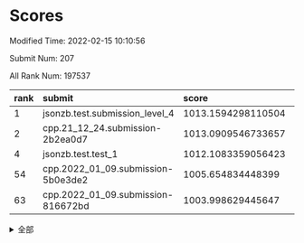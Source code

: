 # Scores

Modified Time: 2022-02-15 10:10:56

Submit Num: 207

All Rank Num: 197537

| rank |               submit               |       score        |       sigma        | pk_num |
| :--- | :--------------------------------- | :----------------- | :----------------- | :----- |
| 1    | jsonzb.test.submission_level_4     | 1013.1594298110504 | 0.8272950428526681 | 3820   |
| 2    | cpp.21_12_24.submission-2b2ea0d7   | 1013.0909546733657 | 0.8181446269091169 | 3818   |
| 4    | jsonzb.test.test_1                 | 1012.1083359056423 | 0.8009558176622565 | 3819   |
| 54   | cpp.2022_01_09.submission-5b0e3de2 | 1005.654834448399  | 0.7189009464188135 | 3815   |
| 63   | cpp.2022_01_09.submission-816672bd | 1003.998629445647  | 0.7130133161173186 | 3814   |


<details>
<summary>全部</summary>

| rank |                 submit                 |       score        |       sigma        | pk_num |
| :--- | :------------------------------------- | :----------------- | :----------------- | :----- |
| 1    | jsonzb.test.submission_level_4         | 1013.1594298110504 | 0.8272950428526681 | 3820   |
| 2    | cpp.21_12_24.submission-2b2ea0d7       | 1013.0909546733657 | 0.8181446269091169 | 3818   |
| 3    | gobigger.level_3.submission_level_3_20 | 1012.4471870254213 | 0.7824303632064109 | 3818   |
| 4    | jsonzb.test.test_1                     | 1012.1083359056423 | 0.8009558176622565 | 3819   |
| 5    | gobigger.level_3.submission_level_3_4  | 1011.5876713410117 | 0.772898861951447  | 3817   |
| 6    | gobigger.level_3.submission_level_3_40 | 1011.2807970075658 | 0.770676179908444  | 3818   |
| 7    | gobigger.level_3.submission_level_3_44 | 1010.9873080968531 | 0.7609886064224032 | 3820   |
| 8    | gobigger.level_3.submission_level_3_23 | 1010.8447957232332 | 0.7508398149494857 | 3815   |
| 9    | gobigger.level_3.submission_level_3_12 | 1010.7833002824459 | 0.7699439151981294 | 3819   |
| 10   | gobigger.level_3.submission_level_3_19 | 1010.7754358292641 | 0.7567020882991887 | 3817   |
| 11   | gobigger.level_3.submission_level_3_8  | 1010.6224104770771 | 0.7826247728545884 | 3814   |
| 12   | gobigger.level_3.submission_level_3_38 | 1010.5394837837647 | 0.7551150945030563 | 3821   |
| 13   | gobigger.level_3.submission_level_3_37 | 1010.4100363784665 | 0.7909409691496695 | 3813   |
| 14   | gobigger.level_3.submission_level_3_24 | 1010.3896744852716 | 0.752115586936691  | 3815   |
| 15   | gobigger.level_3.submission_level_3_48 | 1010.3759929525362 | 0.760301077737185  | 3818   |
| 16   | gobigger.level_3.submission_level_3_49 | 1010.3577043879819 | 0.7674445884821456 | 3821   |
| 17   | gobigger.level_3.submission_level_3_10 | 1010.3293901374019 | 0.7568147888169904 | 3822   |
| 18   | gobigger.level_3.submission_level_3_11 | 1010.2901328817238 | 0.78347506991896   | 3823   |
| 19   | gobigger.level_3.submission_level_3_13 | 1010.1855631581757 | 0.7715693609393607 | 3819   |
| 20   | gobigger.level_3.submission_level_3_17 | 1010.1781443093595 | 0.7736064806749393 | 3817   |
| 21   | gobigger.level_3.submission_level_3_29 | 1010.1524925357617 | 0.7565983268333617 | 3817   |
| 22   | gobigger.level_3.submission_level_3_22 | 1010.0988595510635 | 0.7693196859021786 | 3814   |
| 23   | gobigger.level_3.submission_level_3_0  | 1010.0925272895031 | 0.7614640267513844 | 3821   |
| 24   | gobigger.level_3.submission_level_3_1  | 1010.0570399732634 | 0.7477886999859389 | 3816   |
| 25   | gobigger.level_3.submission_level_3_9  | 1010.0014223764    | 0.7632429725273692 | 3818   |
| 26   | gobigger.level_3.submission_level_3_34 | 1009.9885578051379 | 0.749327990939583  | 3817   |
| 27   | gobigger.level_3.submission_level_3_39 | 1009.9497034870425 | 0.74102824324483   | 3816   |
| 28   | gobigger.level_3.submission_level_3_47 | 1009.9278274289029 | 0.7454194402015126 | 3821   |
| 29   | gobigger.level_3.submission_level_3_28 | 1009.896177221415  | 0.7619522843082189 | 3823   |
| 30   | gobigger.level_3.submission_level_3_14 | 1009.7817846474757 | 0.7778109711216625 | 3818   |
| 31   | gobigger.level_3.submission_level_3_35 | 1009.7478381311597 | 0.7808220284144427 | 3816   |
| 32   | gobigger.level_3.submission_level_3_2  | 1009.7271360877811 | 0.757589625690805  | 3815   |
| 33   | gobigger.level_3.submission_level_3_5  | 1009.5694784426931 | 0.7422332252994274 | 3813   |
| 34   | gobigger.level_3.submission_level_3_30 | 1009.5381946161227 | 0.7479472469607507 | 3818   |
| 35   | gobigger.level_3.submission_level_3_25 | 1009.5196926101023 | 0.752194119681296  | 3815   |
| 36   | gobigger.level_3.submission_level_3_3  | 1009.5167080345988 | 0.7532447166911402 | 3816   |
| 37   | gobigger.level_3.submission_level_3_26 | 1009.5090499044215 | 0.7494416446513612 | 3812   |
| 38   | gobigger.level_3.submission_level_3_32 | 1009.4608688017187 | 0.738676136615283  | 3820   |
| 39   | gobigger.level_3.submission_level_3_18 | 1009.4542350828835 | 0.7521292764890374 | 3817   |
| 40   | gobigger.level_3.submission_level_3_45 | 1009.3887545387263 | 0.7543541503913628 | 3816   |
| 41   | gobigger.level_3.submission_level_3_41 | 1009.3605793487293 | 0.7581414008445762 | 3818   |
| 42   | gobigger.level_3.submission_level_3_33 | 1009.2311846457382 | 0.7541289837029845 | 3819   |
| 43   | gobigger.level_3.submission_level_3_31 | 1009.2135132373173 | 0.7355752350772219 | 3810   |
| 44   | gobigger.level_3.submission_level_3_27 | 1009.0351341396071 | 0.7675864038330394 | 3820   |
| 45   | gobigger.level_3.submission_level_3_7  | 1008.8924931434183 | 0.7527631623262936 | 3815   |
| 46   | gobigger.level_3.submission_level_3_21 | 1008.8747413587694 | 0.7216377017944055 | 3813   |
| 47   | gobigger.level_3.submission_level_3_43 | 1008.8306530540766 | 0.7506762287380926 | 3819   |
| 48   | gobigger.level_3.submission_level_3_42 | 1008.8237103737407 | 0.7473139579363186 | 3823   |
| 49   | gobigger.level_3.submission_level_3_15 | 1008.7951777325237 | 0.7358583421618946 | 3822   |
| 50   | gobigger.level_3.submission_level_3_36 | 1008.6487296769313 | 0.7296106004482102 | 3819   |
| 51   | gobigger.level_3.submission_level_3_46 | 1008.5945382188148 | 0.7559146175023203 | 3821   |
| 52   | gobigger.level_3.submission_level_3_6  | 1008.4241860243768 | 0.7515829009285842 | 3821   |
| 53   | gobigger.level_3.submission_level_3_16 | 1008.4022196947694 | 0.746133787217333  | 3819   |
| 54   | cpp.2022_01_09.submission-5b0e3de2     | 1005.654834448399  | 0.7189009464188135 | 3815   |
| 55   | gobigger.level_1.submission_level_1_44 | 1005.0838853071735 | 0.7242734342904841 | 3818   |
| 56   | gobigger.level_1.submission_level_1_29 | 1005.0684008332123 | 0.7158164995059664 | 3816   |
| 57   | gobigger.level_1.submission_level_1_22 | 1004.8601942442227 | 0.7323103278488233 | 3817   |
| 58   | gobigger.level_1.submission_level_1_21 | 1004.3508837189737 | 0.7220684979702442 | 3818   |
| 59   | gobigger.level_1.submission_level_1_33 | 1004.3424210812248 | 0.7259592623546007 | 3821   |
| 60   | gobigger.level_1.submission_level_1_23 | 1004.2512568531757 | 0.7159521629321418 | 3824   |
| 61   | gobigger.level_1.submission_level_1_26 | 1004.156609726888  | 0.7227269232908569 | 3817   |
| 62   | gobigger.level_1.submission_level_1_45 | 1004.0480098779285 | 0.7270272310165826 | 3820   |
| 63   | cpp.2022_01_09.submission-816672bd     | 1003.998629445647  | 0.7130133161173186 | 3814   |
| 64   | gobigger.level_1.submission_level_1_11 | 1003.9921075138928 | 0.7233290480211975 | 3810   |
| 65   | gobigger.level_1.submission_level_1_17 | 1003.8795372450151 | 0.711842166568511  | 3821   |
| 66   | gobigger.level_1.submission_level_1_14 | 1003.7792873583944 | 0.7234301350525074 | 3817   |
| 67   | gobigger.level_1.submission_level_1_34 | 1003.7634232217398 | 0.7111365135437308 | 3816   |
| 68   | gobigger.level_1.submission_level_1_3  | 1003.735282572502  | 0.7123972073539431 | 3814   |
| 69   | gobigger.level_1.submission_level_1_13 | 1003.7309871204673 | 0.7170219784350711 | 3821   |
| 70   | gobigger.level_1.submission_level_1_31 | 1003.6007433554298 | 0.7147590963383905 | 3815   |
| 71   | gobigger.level_1.submission_level_1_25 | 1003.4922024705106 | 0.718844148822273  | 3820   |
| 72   | gobigger.level_1.submission_level_1_41 | 1003.4702230726256 | 0.7105848806357096 | 3815   |
| 73   | gobigger.level_1.submission_level_1_48 | 1003.4603237188578 | 0.7072900595815156 | 3820   |
| 74   | gobigger.level_1.submission_level_1_39 | 1003.4312492062082 | 0.7234343268056004 | 3811   |
| 75   | gobigger.level_1.submission_level_1_9  | 1003.3720195517576 | 0.7095826700217142 | 3813   |
| 76   | gobigger.level_1.submission_level_1_12 | 1003.2993396953678 | 0.7063534630068721 | 3820   |
| 77   | gobigger.level_1.submission_level_1_38 | 1003.2925465106104 | 0.7306692940270996 | 3820   |
| 78   | gobigger.level_1.submission_level_1_10 | 1003.2667654920754 | 0.7047430807921958 | 3819   |
| 79   | gobigger.level_1.submission_level_1_18 | 1003.2159215404124 | 0.7149785546837787 | 3820   |
| 80   | gobigger.level_1.submission_level_1_28 | 1003.1892401175143 | 0.7167947368658178 | 3817   |
| 81   | gobigger.level_1.submission_level_1_0  | 1003.1134511992824 | 0.7191583441520885 | 3816   |
| 82   | gobigger.level_1.submission_level_1_35 | 1003.1096212843787 | 0.7192821590841969 | 3813   |
| 83   | gobigger.level_1.submission_level_1_40 | 1003.0896967208895 | 0.723096119476775  | 3816   |
| 84   | gobigger.level_1.submission_level_1_32 | 1003.0337012266613 | 0.7108257009152816 | 3818   |
| 85   | gobigger.level_1.submission_level_1_46 | 1003.0037765283084 | 0.7084841125097062 | 3815   |
| 86   | gobigger.level_1.submission_level_1_1  | 1002.9814977741856 | 0.7162022827335975 | 3815   |
| 87   | gobigger.level_1.submission_level_1_16 | 1002.9531097044592 | 0.7090689475308902 | 3817   |
| 88   | gobigger.level_1.submission_level_1_8  | 1002.8522549344356 | 0.7128858220289638 | 3814   |
| 89   | gobigger.level_1.submission_level_1_24 | 1002.8430303202704 | 0.7191380088948888 | 3817   |
| 90   | gobigger.level_1.submission_level_1_5  | 1002.8235357535964 | 0.705545702108967  | 3815   |
| 91   | gobigger.level_1.submission_level_1_27 | 1002.8097145542803 | 0.7099074786291218 | 3815   |
| 92   | gobigger.level_1.submission_level_1_20 | 1002.7464601249227 | 0.7196021101194263 | 3815   |
| 93   | gobigger.level_1.submission_level_1_36 | 1002.7389947541036 | 0.7142250659126613 | 3811   |
| 94   | gobigger.level_1.submission_level_1_15 | 1002.6562112130995 | 0.7187155284681478 | 3817   |
| 95   | gobigger.level_1.submission_level_1_49 | 1002.5894906404059 | 0.7204861187274284 | 3819   |
| 96   | gobigger.level_1.submission_level_1_43 | 1002.539789919428  | 0.7257872169980856 | 3817   |
| 97   | gobigger.level_1.submission_level_1_19 | 1002.5211367914113 | 0.7123554483631978 | 3814   |
| 98   | gobigger.level_1.submission_level_1_37 | 1002.5096616944963 | 0.7239917749581818 | 3818   |
| 99   | gobigger.level_1.submission_level_1_30 | 1002.4750238756438 | 0.7172191981481767 | 3820   |
| 100  | gobigger.level_1.submission_level_1_47 | 1002.309444114618  | 0.7126761964778775 | 3818   |
| 101  | gobigger.level_1.submission_level_1_42 | 1002.2518312306637 | 0.7147212658199632 | 3822   |
| 102  | gobigger.level_1.submission_level_1_2  | 1002.0496729031923 | 0.7061379893650213 | 3813   |
| 103  | gobigger.level_1.submission_level_1_7  | 1001.9094923264937 | 0.7119255865645866 | 3822   |
| 104  | gobigger.level_1.submission_level_1_4  | 1001.426689165251  | 0.7084863983227407 | 3814   |
| 105  | gobigger.level_1.submission_level_1_6  | 1001.2389288007539 | 0.7173476096910293 | 3821   |
| 106  | gobigger.random.submission_random_0    | 997.377859838304   | 0.7185777622534198 | 3819   |
| 107  | gobigger.random.submission_random_12   | 997.1201923479967  | 0.7096383784451993 | 3814   |
| 108  | gobigger.random.submission_random_47   | 997.1151075743483  | 0.6983504403416126 | 3824   |
| 109  | gobigger.random.submission_random_42   | 997.0827611253657  | 0.7140614591011464 | 3820   |
| 110  | gobigger.random.submission_random_17   | 997.0592740922261  | 0.7095928180199713 | 3823   |
| 111  | gobigger.random.submission_random_15   | 996.898389722441   | 0.721189598035192  | 3815   |
| 112  | gobigger.random.submission_random_34   | 996.7964627907974  | 0.7025686378628027 | 3821   |
| 113  | gobigger.random.submission_random_2    | 996.6750409107435  | 0.7123068226953124 | 3819   |
| 114  | gobigger.random.submission_random_19   | 996.5422900243203  | 0.7158043721668509 | 3816   |
| 115  | gobigger.random.submission_random_44   | 996.4971474543102  | 0.7145380492535102 | 3815   |
| 116  | gobigger.random.submission_random_49   | 996.4213775301063  | 0.7044309816905288 | 3815   |
| 117  | gobigger.random.submission_random_7    | 996.4200604115625  | 0.7101007111720431 | 3821   |
| 118  | gobigger.random.submission_random_31   | 996.4096548325061  | 0.7170925958121763 | 3813   |
| 119  | gobigger.random.submission_random_35   | 996.3482199751611  | 0.7153532159303099 | 3817   |
| 120  | gobigger.random.submission_random_26   | 996.3451545882878  | 0.7132228833531178 | 3819   |
| 121  | gobigger.random.submission_random_18   | 996.3447745181543  | 0.7070544818392634 | 3818   |
| 122  | gobigger.random.submission_random_30   | 996.3193590759417  | 0.7027833379430164 | 3824   |
| 123  | gobigger.random.submission_random_48   | 996.3016624540769  | 0.7116997161920691 | 3817   |
| 124  | gobigger.random.submission_random_29   | 996.2555334144255  | 0.6978433959149998 | 3816   |
| 125  | gobigger.random.submission_random_46   | 996.2280696888812  | 0.7128160639257517 | 3816   |
| 126  | gobigger.random.submission_random_38   | 996.1813800218275  | 0.7105670144930205 | 3821   |
| 127  | gobigger.random.submission_random_43   | 996.1627651303008  | 0.7088551796688398 | 3819   |
| 128  | gobigger.random.submission_random_28   | 996.1491013291101  | 0.7147444578957247 | 3815   |
| 129  | gobigger.random.submission_random_3    | 996.1221263396917  | 0.7062894448206132 | 3815   |
| 130  | gobigger.random.submission_random_13   | 996.1218282102787  | 0.7101433402938551 | 3812   |
| 131  | gobigger.random.submission_random_21   | 996.083433826673   | 0.709829042997135  | 3813   |
| 132  | gobigger.random.submission_random_24   | 996.0397157064717  | 0.7247967309649993 | 3815   |
| 133  | gobigger.random.submission_random_39   | 996.027398164286   | 0.713364533773281  | 3816   |
| 134  | gobigger.random.submission_random_6    | 996.0236273340299  | 0.7124704879199003 | 3819   |
| 135  | gobigger.random.submission_random_32   | 996.0074177837326  | 0.6980240678014453 | 3816   |
| 136  | gobigger.random.submission_random_8    | 996.0002375085134  | 0.7144790880668006 | 3820   |
| 137  | gobigger.random.submission_random_25   | 995.9970557952146  | 0.7097228885142177 | 3816   |
| 138  | gobigger.random.submission_random_40   | 995.9711460278552  | 0.7173930790483756 | 3815   |
| 139  | gobigger.random.submission_random_36   | 995.9434148892061  | 0.7067829576081115 | 3817   |
| 140  | gobigger.random.submission_random_11   | 995.7975775585479  | 0.7165974035335462 | 3812   |
| 141  | gobigger.random.submission_random_27   | 995.788195011443   | 0.7147999594386926 | 3822   |
| 142  | gobigger.random.submission_random_14   | 995.7809019686287  | 0.7249666413817513 | 3814   |
| 143  | gobigger.random.submission_random_16   | 995.7494406305416  | 0.7076760879249849 | 3815   |
| 144  | gobigger.random.submission_random_9    | 995.7097981663767  | 0.7254651341013325 | 3817   |
| 145  | gobigger.random.submission_random_37   | 995.6898507345237  | 0.703618213483815  | 3813   |
| 146  | gobigger.random.submission_random_1    | 995.5668164628629  | 0.7148317886575136 | 3816   |
| 147  | gobigger.random.submission_random_45   | 995.5327698959592  | 0.7105874029893346 | 3814   |
| 148  | gobigger.random.submission_random_10   | 995.526042138428   | 0.6975377007406335 | 3820   |
| 149  | gobigger.random.submission_random_5    | 995.499205809386   | 0.7031305532820742 | 3818   |
| 150  | gobigger.random.submission_random_41   | 995.3565452995363  | 0.69990950724585   | 3819   |
| 151  | gobigger.random.submission_random_33   | 995.2833019900783  | 0.7098917470873579 | 3820   |
| 152  | gobigger.random.submission_random_23   | 995.0764633293492  | 0.725137895163773  | 3814   |
| 153  | gobigger.random.submission_random_4    | 994.6209330495393  | 0.7245073558522152 | 3813   |
| 154  | gobigger.random.submission_random_20   | 994.5726404180442  | 0.7116203591865686 | 3822   |
| 155  | gobigger.random.submission_random_22   | 994.2027579415567  | 0.7208105295098431 | 3821   |
| 156  | gobigger.level_2.submission_level_2_31 | 993.9563757838354  | 0.7231366333549513 | 3821   |
| 157  | gobigger.level_2.submission_level_2_14 | 993.8579236418132  | 0.728908861444308  | 3811   |
| 158  | gobigger.level_2.submission_level_2_34 | 993.7854747308648  | 0.7218882799331464 | 3812   |
| 159  | gobigger.level_2.submission_level_2_2  | 993.7216054372217  | 0.7160232795295056 | 3821   |
| 160  | gobigger.level_2.submission_level_2_5  | 993.6154479292734  | 0.748244595827578  | 3819   |
| 161  | gobigger.level_2.submission_level_2_6  | 993.4679579173097  | 0.745419116398202  | 3815   |
| 162  | gobigger.level_2.submission_level_2_48 | 993.4645769547061  | 0.7408872408244414 | 3813   |
| 163  | gobigger.level_2.submission_level_2_39 | 993.0187864364711  | 0.7391685485201408 | 3814   |
| 164  | gobigger.level_2.submission_level_2_21 | 992.8822976311993  | 0.7459124265333487 | 3816   |
| 165  | gobigger.level_2.submission_level_2_37 | 992.6876304427576  | 0.7339459035282428 | 3816   |
| 166  | gobigger.level_2.submission_level_2_1  | 992.6708750830882  | 0.7385360321358624 | 3820   |
| 167  | gobigger.level_2.submission_level_2_46 | 992.5725995215499  | 0.7285200583613846 | 3812   |
| 168  | gobigger.level_2.submission_level_2_45 | 992.5655551567213  | 0.7231199157629138 | 3816   |
| 169  | gobigger.level_2.submission_level_2_7  | 992.5600468855096  | 0.7281006868941721 | 3813   |
| 170  | gobigger.level_2.submission_level_2_33 | 992.5328856727012  | 0.7358577003942047 | 3821   |
| 171  | gobigger.level_2.submission_level_2_42 | 992.521353164145   | 0.7530349831994344 | 3816   |
| 172  | gobigger.level_2.submission_level_2_19 | 992.4721571503724  | 0.7246474495727818 | 3816   |
| 173  | gobigger.level_2.submission_level_2_28 | 992.4395095454453  | 0.7503978422871905 | 3817   |
| 174  | gobigger.level_2.submission_level_2_23 | 992.415648238037   | 0.7289105179197937 | 3818   |
| 175  | gobigger.level_2.submission_level_2_38 | 992.378913650822   | 0.7392792328383233 | 3818   |
| 176  | gobigger.level_2.submission_level_2_17 | 992.342497645296   | 0.7503246907849783 | 3814   |
| 177  | gobigger.level_2.submission_level_2_8  | 992.2992714079401  | 0.7397538615635568 | 3817   |
| 178  | gobigger.level_2.submission_level_2_36 | 992.1940675775895  | 0.7533472150369346 | 3816   |
| 179  | gobigger.level_2.submission_level_2_20 | 992.1641935339286  | 0.7498932361560292 | 3814   |
| 180  | gobigger.level_2.submission_level_2_4  | 992.1491474674363  | 0.7348076482924975 | 3819   |
| 181  | gobigger.level_2.submission_level_2_47 | 992.1152674884461  | 0.7396327227603317 | 3819   |
| 182  | gobigger.level_2.submission_level_2_3  | 992.0816604863036  | 0.7464514935160571 | 3822   |
| 183  | gobigger.level_2.submission_level_2_11 | 992.0731436891635  | 0.7487768445503481 | 3816   |
| 184  | gobigger.level_2.submission_level_2_9  | 992.0477277675508  | 0.7474216853544136 | 3820   |
| 185  | gobigger.level_2.submission_level_2_10 | 991.9797682834865  | 0.7385224321251397 | 3809   |
| 186  | gobigger.level_2.submission_level_2_29 | 991.9215661552771  | 0.7514503821728824 | 3817   |
| 187  | gobigger.level_2.submission_level_2_32 | 991.8014300378675  | 0.745292139609765  | 3817   |
| 188  | gobigger.level_2.submission_level_2_18 | 991.7158285976305  | 0.7360234466223162 | 3818   |
| 189  | gobigger.level_2.submission_level_2_26 | 991.7072214325032  | 0.7482189183356069 | 3824   |
| 190  | gobigger.level_2.submission_level_2_35 | 991.6457909881866  | 0.7635450147475925 | 3817   |
| 191  | gobigger.level_2.submission_level_2_22 | 991.6225391491662  | 0.7682490602357634 | 3816   |
| 192  | gobigger.level_2.submission_level_2_40 | 991.6197095867951  | 0.7597718552791775 | 3815   |
| 193  | gobigger.level_2.submission_level_2_0  | 991.505352658708   | 0.7463090795432147 | 3819   |
| 194  | gobigger.level_2.submission_level_2_27 | 991.4979292762929  | 0.7389610157280534 | 3816   |
| 195  | gobigger.level_2.submission_level_2_44 | 991.4044886333696  | 0.7662761422771712 | 3813   |
| 196  | gobigger.level_2.submission_level_2_15 | 991.2782733315015  | 0.7485102817559044 | 3818   |
| 197  | gobigger.level_2.submission_level_2_30 | 991.2615650924005  | 0.7649351866902903 | 3817   |
| 198  | gobigger.level_2.submission_level_2_16 | 991.1425324964652  | 0.7581738728723377 | 3816   |
| 199  | gobigger.level_2.submission_level_2_24 | 991.1256144726136  | 0.7463805528493852 | 3816   |
| 200  | gobigger.level_2.submission_level_2_25 | 991.0761754578871  | 0.774315665922088  | 3814   |
| 201  | gobigger.level_2.submission_level_2_12 | 991.0031447788012  | 0.7660584758498715 | 3819   |
| 202  | gobigger.level_2.submission_level_2_43 | 990.813774302332   | 0.7370131065198572 | 3817   |
| 203  | gobigger.level_2.submission_level_2_13 | 990.7534347098702  | 0.7604794731007033 | 3820   |
| 204  | gobigger.level_2.submission_level_2_49 | 990.2388156361591  | 0.7657343441156488 | 3818   |
| 205  | gobigger.level_2.submission_level_2_41 | 989.2644226711326  | 0.7923004584533554 | 3818   |
| 206  | gobigger.none.submission_none_0        | 976.797697204622   | 1.47402014539997   | 3816   |
| 207  | gobigger.none.submission_none_1        | 975.7820521822272  | 1.4506468531757903 | 3815   |

</details>